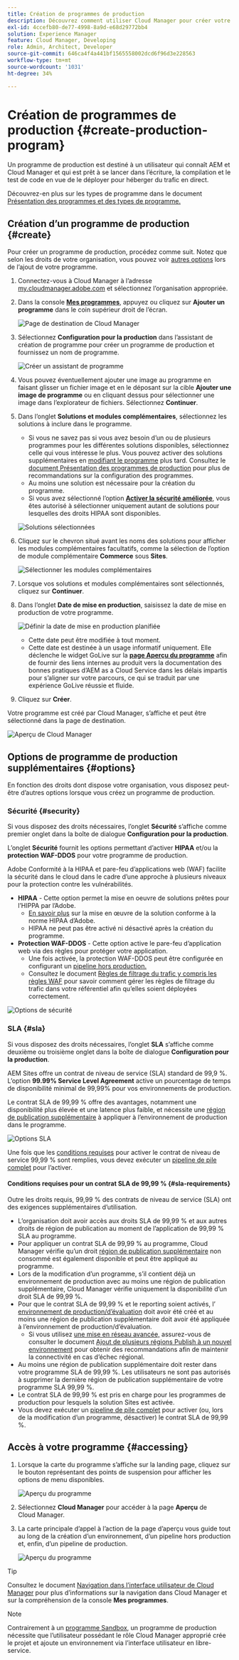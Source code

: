 ```yaml
---
title: Création de programmes de production
description: Découvrez comment utiliser Cloud Manager pour créer votre propre programme de production afin d’héberger le trafic en direct.
exl-id: 4ccefb80-de77-4998-8a9d-e68d29772bb4
solution: Experience Manager
feature: Cloud Manager, Developing
role: Admin, Architect, Developer
source-git-commit: 646ca4f4a441bf1565558002dcd6f96d3e228563
workflow-type: tm+mt
source-wordcount: '1031'
ht-degree: 34%

---
```



# Création de programmes de production {#create-production-program}

Un programme de production est destiné à un utilisateur qui connaît AEM et Cloud Manager et qui est prêt à se lancer dans l’écriture, la compilation et le test de code en vue de le déployer pour héberger du trafic en direct.

Découvrez-en plus sur les types de programme dans le document [Présentation des programmes et des types de programme.](program-types.md)

## Création d’un programme de production {#create}

Pour créer un programme de production, procédez comme suit. Notez que selon les droits de votre organisation, vous pouvez voir [autres options](#options) lors de l’ajout de votre programme.

1. Connectez-vous à Cloud Manager à l’adresse [my.cloudmanager.adobe.com](https://my.cloudmanager.adobe.com/) et sélectionnez l’organisation appropriée.

1. Dans la console **[Mes programmes](/help/implementing/cloud-manager/navigation.md#my-programs)**, appuyez ou cliquez sur **Ajouter un programme** dans le coin supérieur droit de l’écran.

   ![Page de destination de Cloud Manager](assets/log-in.png)

1. Sélectionnez **Configuration pour la production** dans l’assistant de création de programme pour créer un programme de production et fournissez un nom de programme.

   ![Créer un assistant de programme](assets/create-production-program.png)

1. Vous pouvez éventuellement ajouter une image au programme en faisant glisser un fichier image et en le déposant sur la cible **Ajouter une image de programme** ou en cliquant dessus pour sélectionner une image dans l’explorateur de fichiers. Sélectionnez **Continuer**.

1. Dans l’onglet **Solutions et modules complémentaires**, sélectionnez les solutions à inclure dans le programme.

   * Si vous ne savez pas si vous avez besoin d’un ou de plusieurs programmes pour les différentes solutions disponibles, sélectionnez celle qui vous intéresse le plus. Vous pouvez activer des solutions supplémentaires en [modifiant le programme](/help/implementing/cloud-manager/getting-access-to-aem-in-cloud/editing-programs.md) plus tard. Consultez le [document Présentation des programmes de production](/help/implementing/cloud-manager/getting-access-to-aem-in-cloud/introduction-production-programs.md) pour plus de recommandations sur la configuration des programmes.
   * Au moins une solution est nécessaire pour la création du programme.
   * Si vous avez sélectionné l’option **[Activer la sécurité améliorée](#security)**, vous êtes autorisé à sélectionner uniquement autant de solutions pour lesquelles des droits HIPAA sont disponibles.

   ![Solutions sélectionnées](assets/setup-prod-select.png)

1. Cliquez sur le chevron situé avant les noms des solutions pour afficher les modules complémentaires facultatifs, comme la sélection de l’option de module complémentaire **Commerce** sous **Sites**.

   ![Sélectionner les modules complémentaires](assets/setup-prod-commerce.png)

1. Lorsque vos solutions et modules complémentaires sont sélectionnés, cliquez sur **Continuer**.

1. Dans l’onglet **Date de mise en production**, saisissez la date de mise en production de votre programme.

   ![Définir la date de mise en production planifiée](assets/set-up-go-live.png)

   * Cette date peut être modifiée à tout moment.
   * Cette date est destinée à un usage informatif uniquement. Elle déclenche le widget GoLive sur la [**page Aperçu du programme**](/help/implementing/cloud-manager/getting-access-to-aem-in-cloud/editing-programs.md#program-overview) afin de fournir des liens internes au produit vers la documentation des bonnes pratiques d’AEM as a Cloud Service dans les délais impartis pour s’aligner sur votre parcours, ce qui se traduit par une expérience GoLive réussie et fluide.

1. Cliquez sur **Créer**.

Votre programme est créé par Cloud Manager, s’affiche et peut être sélectionné dans la page de destination.

![Aperçu de Cloud Manager](assets/navigate-cm.png)

## Options de programme de production supplémentaires {#options}

En fonction des droits dont dispose votre organisation, vous disposez peut-être d’autres options lorsque vous créez un programme de production.

### Sécurité {#security}

Si vous disposez des droits nécessaires, l’onglet **Sécurité** s’affiche comme premier onglet dans la boîte de dialogue **Configuration pour la production**.

L’onglet **Sécurité** fournit les options permettant d’activer **HIPAA** et/ou la **protection WAF-DDOS** pour votre programme de production.

Adobe Conformité à la HIPAA et pare-feu d’applications web (WAF) facilite la sécurité dans le cloud dans le cadre d’une approche à plusieurs niveaux pour la protection contre les vulnérabilités.

* **HIPAA** - Cette option permet la mise en oeuvre de solutions prêtes pour l’HIPPA par l’Adobe.
   * [En savoir plus](https://www.adobe.com/go/hipaa-ready) sur la mise en œuvre de la solution conforme à la norme HIPAA d’Adobe.
   * HIPAA ne peut pas être activé ni désactivé après la création du programme.
* **Protection WAF-DDOS** - Cette option active le pare-feu d’application web via des règles pour protéger votre application.
   * Une fois activée, la protection WAF-DDOS peut être configurée en configurant un [pipeline hors production.](/help/implementing/cloud-manager/configuring-pipelines/configuring-non-production-pipelines.md)
   * Consultez le document [Règles de filtrage du trafic y compris les règles WAF](/help/security/traffic-filter-rules-including-waf.md) pour savoir comment gérer les règles de filtrage du trafic dans votre référentiel afin qu’elles soient déployées correctement.

![Options de sécurité](assets/create-production-program-security.png)

### SLA {#sla}

Si vous disposez des droits nécessaires, l’onglet **SLA** s’affiche comme deuxième ou troisième onglet dans la boîte de dialogue **Configuration pour la production**.

AEM Sites offre un contrat de niveau de service (SLA) standard de 99,9 %. L’option **99.99% Service Level Agreement** active un pourcentage de temps de disponibilité minimal de 99,99% pour vos environnements de production.

Le contrat SLA de 99,99 % offre des avantages, notamment une disponibilité plus élevée et une latence plus faible, et nécessite une [région de publication supplémentaire](/help/implementing/cloud-manager/manage-environments.md#multiple-regions) à appliquer à l’environnement de production dans le programme.

![Options SLA](assets/create-production-program-sla.png)

Une fois que les [conditions requises](#sla-requirements) pour activer le contrat de niveau de service 99,99 % sont remplies, vous devez exécuter un [pipeline de pile complet](/help/implementing/cloud-manager/configuring-pipelines/configuring-production-pipelines.md) pour l’activer.

#### Conditions requises pour un contrat SLA de 99,99 % {#sla-requirements}

Outre les droits requis, 99,99 % des contrats de niveau de service (SLA) ont des exigences supplémentaires d’utilisation.

* L’organisation doit avoir accès aux droits SLA de 99,99 % et aux autres droits de région de publication au moment de l’application de 99,99 % SLA au programme.
* Pour appliquer un contrat SLA de 99,99 % au programme, Cloud Manager vérifie qu’un droit [région de publication supplémentaire](/help/implementing/cloud-manager/manage-environments.md#multiple-regions) non consommé est également disponible et peut être appliqué au programme.
* Lors de la modification d’un programme, s’il contient déjà un environnement de production avec au moins une région de publication supplémentaire, Cloud Manager vérifie uniquement la disponibilité d’un droit SLA de 99,99 %.
* Pour que le contrat SLA de 99,99 % et le reporting soient activés, l’ [environnement de production/d’évaluation](/help/implementing/cloud-manager/manage-environments.md#adding-environments) doit avoir été créé et au moins une région de publication supplémentaire doit avoir été appliquée à l’environnement de production/d’évaluation.
   * Si vous utilisez [une mise en réseau avancée,](/help/security/configuring-advanced-networking.md) assurez-vous de consulter le document [Ajout de plusieurs régions Publish à un nouvel environnement](/help/implementing/cloud-manager/manage-environments.md#adding-regions) pour obtenir des recommandations afin de maintenir la connectivité en cas d’échec régional.
* Au moins une région de publication supplémentaire doit rester dans votre programme SLA de 99,99 %. Les utilisateurs ne sont pas autorisés à supprimer la dernière région de publication supplémentaire de votre programme SLA 99,99 %.
* Le contrat SLA de 99,99 % est pris en charge pour les programmes de production pour lesquels la solution Sites est activée.
* Vous devez exécuter un [pipeline de pile complet](/help/implementing/cloud-manager/configuring-pipelines/configuring-production-pipelines.md) pour activer (ou, lors de la modification d’un programme, désactiver) le contrat SLA de 99,99 %.

## Accès à votre programme {#accessing}

1. Lorsque la carte du programme s’affiche sur la landing page, cliquez sur le bouton représentant des points de suspension pour afficher les options de menu disponibles.

   ![Aperçu du programme](assets/program-overview.png)

1. Sélectionnez **Cloud Manager** pour accéder à la page **Aperçu** de Cloud Manager.

1. La carte principale d’appel à l’action de la page d’aperçu vous guide tout au long de la création d’un environnement, d’un pipeline hors production et, enfin, d’un pipeline de production.

   ![Aperçu du programme](assets/set-up-prod5.png)

>[!TIP]
>
>Consultez le document [Navigation dans l’interface utilisateur de Cloud Manager](/help/implementing/cloud-manager/navigation.md) pour plus d’informations sur la navigation dans Cloud Manager et sur la compréhension de la console **Mes programmes**.

>[!NOTE]
>
>Contrairement à un [programme Sandbox,](introduction-sandbox-programs.md#auto-creation) un programme de production nécessite que l’utilisateur possédant le rôle Cloud Manager approprié crée le projet et ajoute un environnement via l’interface utilisateur en libre-service.
